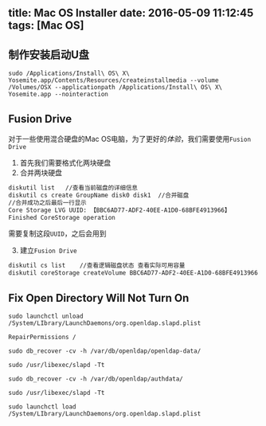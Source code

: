 title: Mac OS Installer
date: 2016-05-09 11:12:45
tags: [Mac OS]
---

## 制作安装启动U盘
```shell
sudo /Applications/Install\ OS\ X\ Yosemite.app/Contents/Resources/createinstallmedia --volume /Volumes/OSX --applicationpath /Applications/Install\ OS\ X\ Yosemite.app --nointeraction
```

## Fusion Drive
对于一些使用混合硬盘的Mac OS电脑，为了更好的*体验*，我们需要使用`Fusion Drive`

1. 首先我们需要格式化两块硬盘
2. 合并两块硬盘

  ```bash
  diskutil list   //查看当前磁盘的详细信息
  diskutil cs create GroupName disk0 disk1  //合并磁盘
  //合并成功之后最后一行显示
  Core Storage LVG UUID: 【BBC6AD77-ADF2-40EE-A1D0-68BFE4913966】
  Finished CoreStorage operation
  ```
  需要复制这段`UUID`，之后会用到

3. 建立`Fusion Drive`
  ```bash
  diskutil cs list    //查看逻辑磁盘状态 查看实际可用容量
  diskutil coreStorage createVolume BBC6AD77-ADF2-40EE-A1D0-68BFE4913966 jhfs+ Name 375g //建立Fusion Drive 后面的容量大小不可大于实际可用容量
  ```    
  
## Fix Open Directory Will Not Turn On
```
sudo launchctl unload /System/LIbrary/LaunchDaemons/org.openldap.slapd.plist

RepairPermissions /

sudo db_recover -cv -h /var/db/openldap/openldap-data/

sudo /usr/libexec/slapd -Tt

sudo db_recover -cv -h /var/db/openldap/authdata/

sudo /usr/libexec/slapd -Tt

sudo launchctl load /System/LIbrary/LaunchDaemons/org.openldap.slapd.plist
```


